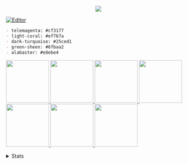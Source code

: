 <p align="center">
  <a href="https://unlimi.sh"><img src="https://user-images.githubusercontent.com/14168376/152018152-6f5bb927-ebf9-4e75-a36a-59eec29fc3c9.png"></a>

</p>

<!-- [![Dev](https://skillicons.dev/icons?i=c,cs,docker,nodejs,ts,tailwind,vue,react,next,gatsby,wasm,rust)]()

[![Design](https://skillicons.dev/icons?i=ae,ai,pr,ps,blender,figma,unity,unreal)]() -->

[![Editor](https://skillicons.dev/icons?i=vim,vscode,md)](#)


```md
- telemagenta: #cf3177
- light-coral: #ef767a
- dark-turquoise: #25ced1
- green-sheen: #6fbaa2
- alabaster: #e8ebe4
```


[<img src="https://media.giphy.com/media/Qs21U3AFIOParcUMpV/giphy.gif" width="117"> <img src="https://media.giphy.com/media/f6ymri3hBxtbhvcGeH/giphy.gif" width="117"> <img src="https://media.giphy.com/media/Qs21U3AFIOParcUMpV/giphy.gif" width="117"> <img src="https://media.giphy.com/media/PnPZXWDxm613w8COU3/giphy.gif" width="117"> <img src="https://media.giphy.com/media/Qs21U3AFIOParcUMpV/giphy.gif" width="117"> <img src="https://media.giphy.com/media/d7f5nrrGrNW5mNIA2c/giphy.gif" width="117"> <img src="https://media.giphy.com/media/Qs21U3AFIOParcUMpV/giphy.gif" width="117">](https://giphy.com/unlimish)

<details>
<summary>Stats</summary>

[![Lang Stats](https://github-readme-stats.vercel.app/api/top-langs/?username=unlimish&layout=compact&hide=ren%27py&theme=radical)](#)
[![Wakatime](https://github-readme-stats.vercel.app/api/wakatime?username=unlimish&theme=radical&layout=compact)](#)

</details>
